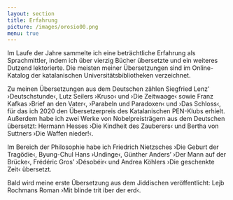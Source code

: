 ```yaml
---
layout: section
title: Erfahrung
picture: /images/orosio00.png
menu: true
---
```

Im Laufe der Jahre sammelte ich eine beträchtliche Erfahrung als Sprachmittler, indem ich über vierzig Bücher übersetzte und ein weiteres Dutzend lektorierte. Die meisten meiner Übersetzungen sind im Online-Katalog der katalanischen Universitätsbibliotheken verzeichnet.

Zu meinen Übersetzungen aus dem Deutschen zählen Siegfried Lenz’ ›Deutschstunde‹, Lutz Seilers ›Kruso‹ und ›Die Zeitwaage‹ sowie Franz Kafkas ›Brief an den Vater‹, ›Parabeln und Paradoxen‹ und ›Das Schloss‹, für das ich 2020 den Übersetzerpreis des Katalanischen PEN-Klubs erhielt. Außerdem habe ich zwei Werke von Nobelpreisträgern aus dem Deutschen übersetzt: Hermann Hesses ›Die Kindheit des Zauberers‹ und Bertha von Suttners ›Die Waffen nieder!‹.

Im Bereich der Philosophie habe ich Friedrich Nietzsches ›Die Geburt der Tragödie‹, Byung-Chul Hans ›Undinge‹, Günther Anders’ ›Der Mann auf der Brücke‹, Frédéric Gros’ ›Désobéir‹ und Andrea Köhlers ›Die geschenkte Zeit‹ übersetzt.

Bald wird meine erste Übersetzung aus dem Jiddischen veröffentlicht: Lejb Rochmans Roman ›Mit blinde trit iber der erd‹.
